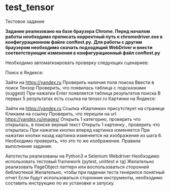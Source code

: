 # test_tensor
Тестовое задание

**Задание реализовано на базе браузера Chrome. Перед началом работы необходимо прописать корректный путь к chromedriver.exe в конфигурационном файле conftest.py.**
**Для работы с другим браузером необходимо скачать подходящий WebDriver и внести соответствующие изменения в конфигурационный файл conftest.py**

Необходимо автоматизировать проверку следующих сценариев:

Поиск в Яндексе:

Зайти на https://yandex.ru
Проверить наличия поля поиска
Ввести в поиск Тензор
Проверить, что появилась таблица с подсказками (suggest)
При нажатии Enter появляется таблица результатов поиска
В первых 5 результатах есть ссылка на tensor.ru
Картинки на Яндексе:

Зайти на https://yandex.ru
Ссылка «Картинки» присутствует на странице
Кликаем на ссылку
Проверить, что перешли на url https://yandex.ru/images/
Открыть 1 категорию, проверить что открылась, в поиске верный текст
Открыть 1 картинку , проверить что открылась
При нажатии кнопки вперед картинка изменяется
При нажатии кнопки назад картинка изменяется на изображение из шага 6. Необходимо проверить, что это то же изображение.
Правила выполнения задания:

Автотесты реализованы на Python3 и Selenium Webdriver
Необходимо использовать тестовый framework (pytest, unittest и тд)
Желательно реализовать PageObject паттерн или воспользоваться сторонней библиотекой
Желательно, чтобы при падении теста генерился понятный отчет
Если будут использоваться сторонние инструменты, необходимо составить инструкцию по их установке и запуску.